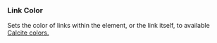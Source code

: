 ### Link Color

Sets the color of links within the element, or the link itself, to available [Calcite colors.](../color)